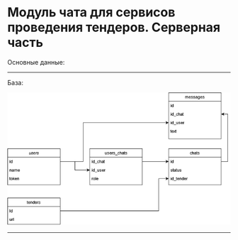 # Модуль чата для сервисов проведения тендеров. Серверная часть 

Основные данные:

<hr>
<p>База:</p>
<img src="DB-tender-chat.png">
<hr>
